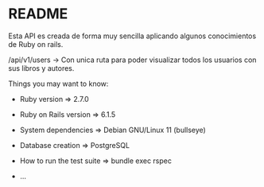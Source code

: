 # README

Esta API es creada de forma muy sencilla aplicando algunos conocimientos de Ruby on rails.

/api/v1/users -> Con unica ruta para poder visualizar todos los usuarios con sus libros y autores.

Things you may want to know:

* Ruby version => 2.7.0 

* Ruby on Rails version => 6.1.5

* System dependencies => Debian GNU/Linux 11 (bullseye)

* Database creation => PostgreSQL

* How to run the test suite => bundle exec rspec

* ...

